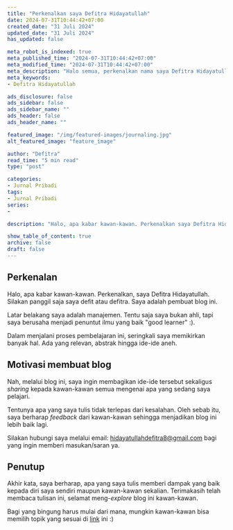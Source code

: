 ```yaml
---
title: "Perkenalkan saya Defitra Hidayatullah"
date: 2024-07-31T10:44:42+07:00
created_date: "31 Juli 2024"
updated_date: "31 Juli 2024"
has_updated: false

meta_robot_is_indexed: true
meta_published_time: "2024-07-31T10:44:42+07:00"
meta_modified_time: "2024-07-31T10:44:42+07:00"
meta_description: "Halo semua, perkenalkan nama saya Defitra Hidayatullah"
meta_keywords:
- Defitra Hidayatullah

ads_disclosure: false
ads_sidebar: false
ads_sidebar_name: ""
ads_header: false
ads_header_name: ""

featured_image: "/img/featured-images/journaling.jpg"
alt_featured_image: "feature_image"

author: "Defitra"
read_time: "5 min read"
type: "post"

categories:
- Jurnal Pribadi
tags:
- Jurnal Pribadi
series:
-

description: "Halo, apa kabar kawan-kawan. Perkenalkan saya Defitra Hidayatullah. Silakan panggil saja saya defit atau defitra. Saya adalah pembuat blog ini. Melalui artikel ini, saya bermaksud untuk memperkenalkan diri."

show_table_of_content: true
archive: false
draft: false
---
```


## Perkenalan

Halo, apa kabar kawan-kawan. Perkenalkan, saya Defitra Hidayatullah. Silakan panggil saja saya defit atau defitra. Saya adalah pembuat blog ini.

Latar belakang saya adalah manajemen. Tentu saja saya bukan ahli, tapi saya berusaha menjadi penuntut ilmu yang baik "good learner" :).

Dalam menjalani proses pembelajaran ini, seringkali saya memikirkan banyak hal. Ada yang relevan, abstrak hingga ide-ide aneh.

## Motivasi membuat blog
Nah, melalui blog ini, saya ingin membagikan ide-ide tersebut sekaligus *sharing* kepada kawan-kawan semua mengenai apa yang sedang saya pelajari.

Tentunya apa yang saya tulis tidak terlepas dari kesalahan. Oleh sebab itu, saya berharap *feedback* dari kawan-kawan sehingga menjadikan blog ini lebih baik lagi.

Silakan hubungi saya melalui email: hidayatullahdefitra8@gmail.com bagi yang ingin memberi masukan/saran ya.

## Penutup
Akhir kata, saya berharap, apa yang saya tulis memberi dampak yang baik kepada diri saya sendiri maupun kawan-kawan sekalian. Terimakasih telah membaca tulisan ini, selamat meng-*explore* blog ini kawan-kawan.

Bagi yang bingung harus mulai dari mana, mungkin kawan-kawan bisa memilih topik yang sesuai di [link](/blog) ini :)

